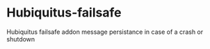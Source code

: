 Hubiquitus-failsafe
===================

Hubiquitus failsafe addon message persistance in case of a crash or shutdown
